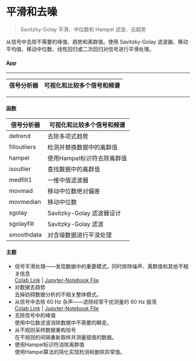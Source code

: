 # 平滑和去噪
> Savitzky-Golay 平滑、中位数和 Hampel 滤波、去趋势

从信号中去除不需要的峰值、趋势和离群值。使用 Savitzky-Golay 滤波器、移动平均值、移动中位数、线性回归或二次回归对信号进行平滑处理。
#### App
***
信号分析器 | 可视化和比较多个信号和频谱
---------- | -------------
***
#### 函数
信号分析器 | 可视化和比较多个信号和频谱
------------- | -------------
detrend | 去除多项式趋势
filloutliers | 检测并替换数据中的离群值
hampel | 使用Hampel标识符去除离群值
isoutlier | 查找数据中的离群值
medfilt1 | 一维中值滤波器
movmad | 移动中位数绝对偏差
movmedian | 移动中位数
sgolay | Savitzky-Golay 滤波器设计
sgolayfilt | Savitzky-Golay 滤波
smoothdata | 对含噪数据进行平滑处理

#### 主题
- 信号平滑处理——发现数据中的重要模式，同时排除噪声、离群值和其他不相关信息  
[Colab Link](https://colab.research.google.com/github/XxxuLimei/Signal_Processing_Toolbox_Python/blob/main/Content/Smoothing_and_denoising/Signal_smoothing/Signal_Smoothing.ipynb) | [Jupyter-Notebook File](Smoothing_and_denoising/Signal_smoothing/Signal_Smoothing.ipynb)  
- 对数据去趋势  
去掉妨碍数据分析的不相关整体模式。
- 从信号中去除 60 Hz 杂声——滤除经常干扰测量的 60 Hz 振荡   
[Colab Link](https://colab.research.google.com/github/XxxuLimei/Signal_Processing_Toolbox_Python/blob/main/Content/Smoothing_and_denoising/Remove_60_Hz_noise_from_the_signal/Remove_the_60_Hz_Hum_from_a_Signal.ipynb) | 
[Jupyter-Notebook File](Smoothing_and_denoising/Remove_60_Hz_noise_from_the_signal/Remove_the_60_Hz_Hum_from_a_Signal.ipynb)  
- 去除信号中的峰值  
使用中位数滤波消除数据中不需要的瞬变。
- 从不规则采样数据重构信号  
在不规则的间隔重新取样并测量插值的数据。
- 使用Hampel标识符消除离群值  
使用Hampel算法的简化实现检测和删除异常值。
